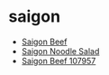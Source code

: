 # saigon

 * [Saigon Beef](../../index/s/saigon-beef-107957.json)
 * [Saigon Noodle Salad](../../index/s/saigon-noodle-salad.json)
 * [Saigon Beef 107957](../../index/s/saigon-beef-107957.json)
